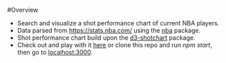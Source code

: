 #Overview
* Search and visualize a shot performance chart of current NBA players.
* Data parsed from https://stats.nba.com/ using the [nba](https://www.npmjs.com/package/nba) package.
* Shot performance chart build upon the [d3-shotchart](https://www.npmjs.com/package/d3-shotchart) package.
* Check out and play with it [here](https://publicclassoverflow.github.io/NBAShooting/) or clone this repo and run *npm start*, then go to [localhost:3000](localhost:3000).
